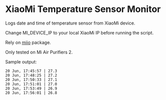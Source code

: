 # XiaoMi Temperature Sensor Monitor
Logs date and time of temperature sensor from XiaoMi device.

Change MI_DEVICE_IP to your local XiaoMi IP before running the script.

Rely on [miio](https://github.com/aholstenson/miio) package.

Only tested on Mi Air Purifiers 2.

Sample output:
```
20 Jun, 17:45:57 | 27.3
20 Jun, 17:48:25 | 27.2
20 Jun, 17:50:33 | 27.1
20 Jun, 17:51:01 | 27.0
20 Jun, 17:53:49 | 26.9
20 Jun, 17:56:01 | 26.8
```
